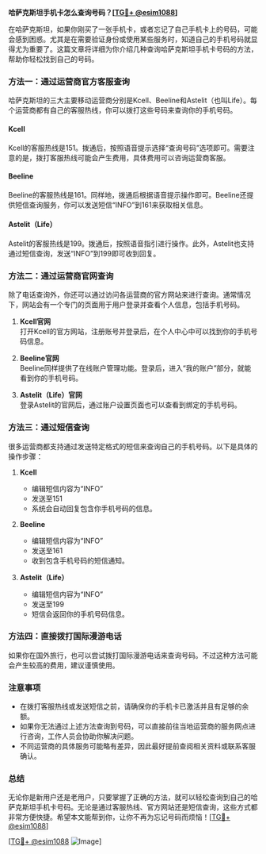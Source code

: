 **哈萨克斯坦手机卡怎么查询号码？[[TG💪+ @esim1088](https://t.me/s/esim1088)]**

在哈萨克斯坦，如果你刚买了一张手机卡，或者忘记了自己手机卡上的号码，可能会感到困惑。尤其是在需要验证身份或使用某些服务时，知道自己的手机号码就显得尤为重要了。这篇文章将详细为你介绍几种查询哈萨克斯坦手机卡号码的方法，帮助你轻松找到自己的号码。

### 方法一：通过运营商官方客服查询

哈萨克斯坦的三大主要移动运营商分别是Kcell、Beeline和Astelit（也叫Life）。每个运营商都有自己的客服热线，你可以拨打这些号码来查询你的手机号码。

#### Kcell
Kcell的客服热线是151。拨通后，按照语音提示选择“查询号码”选项即可。需要注意的是，拨打客服热线可能会产生费用，具体费用可以咨询运营商客服。

#### Beeline
Beeline的客服热线是161。同样地，拨通后根据语音提示操作即可。Beeline还提供短信查询服务，你可以发送短信“INFO”到161来获取相关信息。

#### Astelit（Life）
Astelit的客服热线是199。拨通后，按照语音指引进行操作。此外，Astelit也支持通过短信查询，发送“INFO”到199即可收到回复。

### 方法二：通过运营商官网查询

除了电话查询外，你还可以通过访问各运营商的官方网站来进行查询。通常情况下，网站会有一个专门的页面用于用户登录并查看个人信息，包括手机号码。

1. **Kcell官网**  
   打开Kcell的官方网站，注册账号并登录后，在个人中心中可以找到你的手机号码信息。
   
2. **Beeline官网**  
   Beeline同样提供了在线账户管理功能。登录后，进入“我的账户”部分，就能看到你的手机号码。

3. **Astelit（Life）官网**  
   登录Astelit的官网后，通过账户设置页面也可以查看到绑定的手机号码。

### 方法三：通过短信查询

很多运营商都支持通过发送特定格式的短信来查询自己的手机号码。以下是具体的操作步骤：

1. **Kcell**
   - 编辑短信内容为“INFO”
   - 发送至151
   - 系统会自动回复包含你手机号码的信息。

2. **Beeline**
   - 编辑短信内容为“INFO”
   - 发送至161
   - 收到包含手机号码的短信通知。

3. **Astelit（Life）**
   - 编辑短信内容为“INFO”
   - 发送至199
   - 短信会返回你的手机号码信息。

### 方法四：直接拨打国际漫游电话

如果你在国外旅行，也可以尝试拨打国际漫游电话来查询号码。不过这种方法可能会产生较高的费用，建议谨慎使用。

### 注意事项

- 在拨打客服热线或发送短信之前，请确保你的手机卡已激活并且有足够的余额。
- 如果你无法通过上述方法查询到号码，可以直接前往当地运营商的服务网点进行咨询，工作人员会协助你解决问题。
- 不同运营商的具体服务可能略有差异，因此最好提前查阅相关资料或联系客服确认。

### 总结

无论你是新用户还是老用户，只要掌握了正确的方法，就可以轻松查询到自己的哈萨克斯坦手机卡号码。无论是通过客服热线、官方网站还是短信查询，这些方式都非常方便快捷。希望本文能帮到你，让你不再为忘记号码而烦恼！[[TG💪+ @esim1088](https://t.me/s/esim1088)]

[[TG💪+ @esim1088](https://t.me/s/esim1088) ![Image](https://i.postimg.cc/4NQfJmqS/Snipaste-2025-05-13-00-14-12.png)]